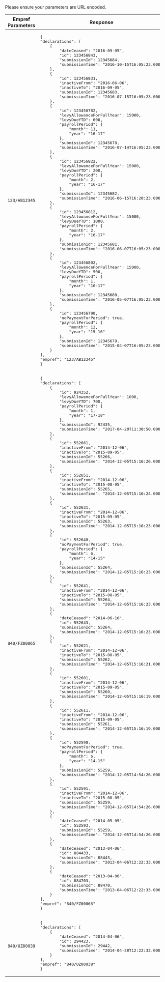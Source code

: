 Please ensure your parameters are URL encoded.

<table>
    <thead>
        <tr>
        <th style="width:37%">Empref Parameters</th>
        <th style="width:63%">Response</th>
        </tr>
    </thead>
    <tbody>
    <tr>
      <td><code class='code--slim'>123/AB12345</code></td>
      <td><pre class='code--block'>
{
"declarations": [
    {
        "dateCeased": "2016-09-05",
        "id": 123456843,
        "submissionId": 12345684,
        "submissionTime": "2016-10-15T16:05:23.000"
    },
    {
        "id": 123456831,
        "inactiveFrom": "2016-06-06",
        "inactiveTo": "2016-09-05",
        "submissionId": 12345683,
        "submissionTime": "2016-07-15T16:05:23.000"
    },
    {
        "id": 123456782,
        "levyAllowanceForFullYear": 15000,
        "levyDueYTD": 600,
        "payrollPeriod": {
            "month": 11,
            "year": "16-17"
        },
        "submissionId": 12345678,
        "submissionTime": "2016-07-14T16:05:23.000"
    },
    {
        "id": 123456822,
        "levyAllowanceForFullYear": 15000,
        "levyDueYTD": 200,
        "payrollPeriod": {
            "month": 2,
            "year": "16-17"
        },
        "submissionId": 12345682,
        "submissionTime": "2016-06-15T16:20:23.000"
    },
    {
        "id": 123456812,
        "levyAllowanceForFullYear": 15000,
        "levyDueYTD": 1000,
        "payrollPeriod": {
            "month": 2,
            "year": "16-17"
        },
        "submissionId": 12345681,
        "submissionTime": "2016-06-07T16:05:23.000"
    },
    {
        "id": 123456802,
        "levyAllowanceForFullYear": 15000,
        "levyDueYTD": 500,
        "payrollPeriod": {
            "month": 1,
            "year": "16-17"
        },
        "submissionId": 12345680,
        "submissionTime": "2016-05-07T16:05:23.000"
    },
    {
        "id": 123456790,
        "noPaymentForPeriod": true,
        "payrollPeriod": {
            "month": 12,
            "year": "15-16"
        },
        "submissionId": 12345679,
        "submissionTime": "2015-04-07T16:05:23.000"
    }
],
"empref": "123/AB12345"
}
</pre>
      </td>
    </tr>
    <tr>
      <td><code class='code--slim'>840/FZ00065</code></td>
      <td><pre class='code--block'>
{
"declarations": [
    {
        "id": 924352,
        "levyAllowanceForFullYear": 1000,
        "levyDueYTD": 700,
        "payrollPeriod": {
            "month": 1,
            "year": "17-18"
        },
        "submissionId": 92435,
        "submissionTime": "2017-04-20T11:30:50.000"
    },
    {
        "id": 552661,
        "inactiveFrom": "2014-12-06",
        "inactiveTo": "2015-09-05",
        "submissionId": 55266,
        "submissionTime": "2014-12-05T15:16:26.000"
    },
    {
        "id": 552651,
        "inactiveFrom": "2014-12-06",
        "inactiveTo": "2015-08-05",
        "submissionId": 55265,
        "submissionTime": "2014-12-05T15:16:24.000"
    },
    {
        "id": 552631,
        "inactiveFrom": "2014-12-06",
        "inactiveTo": "2015-09-05",
        "submissionId": 55263,
        "submissionTime": "2014-12-05T15:16:23.000"
    },
    {
        "id": 552640,
        "noPaymentForPeriod": true,
        "payrollPeriod": {
            "month": 6,
            "year": "14-15"
        },
        "submissionId": 55264,
        "submissionTime": "2014-12-05T15:16:23.000"
    },
    {
        "id": 552641,
        "inactiveFrom": "2014-12-06",
        "inactiveTo": "2015-08-05",
        "submissionId": 55264,
        "submissionTime": "2014-12-05T15:16:23.000"
    },
    {
        "dateCeased": "2014-06-10",
        "id": 552643,
        "submissionId": 55264,
        "submissionTime": "2014-12-05T15:16:23.000"
    },
    {
        "id": 552621,
        "inactiveFrom": "2014-12-06",
        "inactiveTo": "2015-08-05",
        "submissionId": 55262,
        "submissionTime": "2014-12-05T15:16:21.000"
    },
    {
        "id": 552601,
        "inactiveFrom": "2014-12-06",
        "inactiveTo": "2015-09-05",
        "submissionId": 55260,
        "submissionTime": "2014-12-05T15:16:19.000"
    },
    {
        "id": 552611,
        "inactiveFrom": "2014-12-06",
        "inactiveTo": "2015-09-05",
        "submissionId": 55261,
        "submissionTime": "2014-12-05T15:16:19.000"
    },
    {
        "id": 552590,
        "noPaymentForPeriod": true,
        "payrollPeriod": {
            "month": 6,
            "year": "14-15"
        },
        "submissionId": 55259,
        "submissionTime": "2014-12-05T14:54:26.000"
    },
    {
        "id": 552591,
        "inactiveFrom": "2014-12-06",
        "inactiveTo": "2015-08-05",
        "submissionId": 55259,
        "submissionTime": "2014-12-05T14:54:26.000"
    },
    {
        "dateCeased": "2014-05-05",
        "id": 552593,
        "submissionId": 55259,
        "submissionTime": "2014-12-05T14:54:26.000"
    },
    {
        "dateCeased": "2013-04-06",
        "id": 884433,
        "submissionId": 88443,
        "submissionTime": "2013-04-06T12:22:33.000"
    },
    {
        "dateCeased": "2013-04-06",
        "id": 884703,
        "submissionId": 88470,
        "submissionTime": "2013-04-06T12:22:33.000"
    }
],
"empref": "840/FZ00065"
}
</pre>
      </td>
    </tr>
    <tr>
      <td><code class='code--slim'>840/UZ00038</code></td>
      <td><pre class='code--block'>
{
"declarations": [
    {
        "dateCeased": "2014-04-06",
        "id": 294423,
        "submissionId": 29442,
        "submissionTime": "2014-04-28T12:22:33.000"
    }
],
"empref": "840/UZ00038"
}
</pre>
      </td>
    </tr>
    </tbody>
</table>

